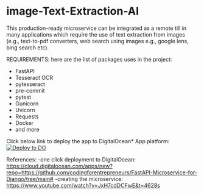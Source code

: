 # image-Text-Extraction-AI

This production-ready microservice can be integrated as a remote till in many applications which require the use of text extraction from images (e.g., text-to-pdf converters, web search using images e.g., google lens, bing search etc).

REQUIREMENTS:
here are the list of packages uses in the project:
- FastAPI
- Tesseract OCR
- pytesseract
- pre-commit
- pytest
- Gunicorn
- Uvicorn
- Requests
- Docker
- and more

Click below link to deploy the app to DigitalOcean* App platform:
[![Deploy to DO](https://www.deploytodo.com/do-btn-blue.svg)](https://cloud.digitalocean.com/apps/new?repo=https://github.com/codingforentrepreneurs/FastAPI-Microservice-for-Django/tree/main)


References: 
-one click deployment to DigitalOcean: https://cloud.digitalocean.com/apps/new?repo=https://github.com/codingforentrepreneurs/FastAPI-Microservice-for-Django/tree/main# 
-creating the microservice: https://www.youtube.com/watch?v=JxH7cdDCFwE&t=4628s
